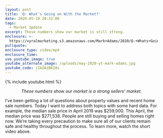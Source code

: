 ```yaml
---
layout: post
title: 'Q: What’s Going on With the Market?'
date: 2020-05-18 20:32:00
tags:
  - Market Update
excerpt: These numbers show our market is still strong.
enclosure: >-
  https://vyralmarketing.s3.amazonaws.com/Mark+Adams/2020/Q-+Whats+Going+on+With+the+Market_.mp4
pullquote:
enclosure_type: video/mp4
enclosure_time:
use_youtube_image: true
youtube_alternate_image: /uploads/may-2020-yt-mark-adams.jpg
youtube_code: jIkUA1B6I0s
---
```


{% include youtube.html %}

<p style="text-align:center"><em>These numbers show our market is a strong sellers' market.</em></p>

I’ve been getting a lot of questions about property values and recent home sale numbers. Today I want to address both topics with some hard data. For example, the median sale price in April 2019 was $259,000. This April, the median price was $271,538. People are still buying and selling homes right now. We’re taking every precaution to make sure all of our clients remain safe and healthy throughout the process. To learn more, watch the short video above.